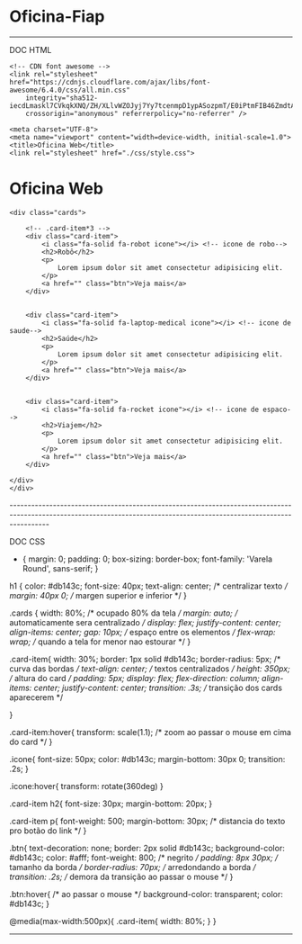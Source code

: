 # Oficina-Fiap

-----------------------------------------------------------------------------------------------------------------------------------------------------------------------
DOC HTML

<!DOCTYPE html>
<html lang="pt-BR">

<head>
    <!-- google fonts -->
    <link rel="preconnect" href="https://fonts.googleapis.com">
    <link rel="preconnect" href="https://fonts.gstatic.com" crossorigin>
    <link href="https://fonts.googleapis.com/css2?family=Fjalla+One&family=Varela+Round&display=swap" rel="stylesheet">

    <!-- CDN font awesome -->
    <link rel="stylesheet" href="https://cdnjs.cloudflare.com/ajax/libs/font-awesome/6.4.0/css/all.min.css"
        integrity="sha512-iecdLmaskl7CVkqkXNQ/ZH/XLlvWZOJyj7Yy7tcenmpD1ypASozpmT/E0iPtmFIB46ZmdtAc9eNBvH0H/ZpiBw=="
        crossorigin="anonymous" referrerpolicy="no-referrer" />

    <meta charset="UTF-8">
    <meta name="viewport" content="width=device-width, initial-scale=1.0">
    <title>Oficina Web</title>
    <link rel="stylesheet" href="./css/style.css">

</head>

<body>
    <h1>Oficina Web</h1>

    <div class="cards">

        <!-- .card-item*3 -->
        <div class="card-item">
            <i class="fa-solid fa-robot icone"></i> <!-- icone de robo-->
            <h2>Robô</h2>
            <p>
                Lorem ipsum dolor sit amet consectetur adipisicing elit.
            </p>
            <a href="" class="btn">Veja mais</a>
        </div>


        <div class="card-item">
            <i class="fa-solid fa-laptop-medical icone"></i> <!-- icone de saude-->
            <h2>Saúde</h2>
            <p>
                Lorem ipsum dolor sit amet consectetur adipisicing elit.
            </p>
            <a href="" class="btn">Veja mais</a>
        </div>


        <div class="card-item">
            <i class="fa-solid fa-rocket icone"></i> <!-- icone de espaco-->
            <h2>Viajem</h2>
            <p>
                Lorem ipsum dolor sit amet consectetur adipisicing elit.
            </p>
            <a href="" class="btn">Veja mais</a>
        </div>

    </div>
    </div>


</body>

</html>
-----------------------------------------------------------------------------------------------------------------------------------------------------------------------

DOC CSS

* {
    margin: 0;
    padding: 0;
    box-sizing: border-box;
    font-family: 'Varela Round', sans-serif;
}

h1 {
    color: #db143c;
    font-size: 40px;
    text-align: center; /* centralizar texto */
    margin: 40px 0; /* margen superior e inferior */
}

.cards {
    width: 80%; /* ocupado 80% da tela */
    margin: auto; /* automaticamente sera centralizado */
    display: flex;
    justify-content: center;
    align-items: center;
    gap: 10px; /* espaço entre os elementos */
    flex-wrap: wrap; /* quando a tela for menor nao estourar */
}

.card-item{
    width: 30%;
    border: 1px solid #db143c; 
    border-radius: 5px; /* curva das bordas */
    text-align: center; /* textos centralizados */
    height: 350px; /* altura do card */
    padding: 5px;
    display: flex;
    flex-direction: column;
    align-items: center;
    justify-content: center;
    transition: .3s; /* transição dos cards aparecerem */

}

.card-item:hover{
    transform: scale(1.1); /* zoom ao passar o mouse em cima do card */
}


.icone{
    font-size: 50px;
    color: #db143c;
    margin-bottom: 30px 0;
    transition: .2s;
}

.icone:hover{
    transform: rotate(360deg)
}

.card-item h2{
    font-size: 30px;
    margin-bottom: 20px;
}

.card-item p{
    font-weight: 500;
    margin-bottom: 30px; /* distancia do texto pro botão do link */
}

.btn{
    text-decoration: none;
    border: 2px solid #db143c;
    background-color: #db143c;
    color: #afff;
    font-weight: 800; /* negrito */
    padding: 8px 30px; /* tamanho da borda */
    border-radius: 70px; /* arredondando a borda */
    transition: .2s; /* demora da transição ao passar o mouse */
}

.btn:hover{ /* ao passar o mouse */
    background-color: transparent;
    color: #db143c;
}

@media(max-width:500px){
    .card-item{
        width: 80%;
    }
}


-----------------------------------------------------------------------------------------------------------------------------------------------------------------------
